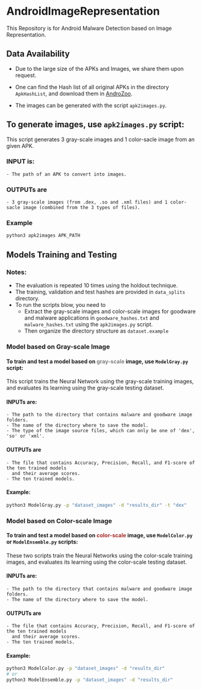 # AndroidImageRepresentation

This Repository is for Android Malware Detection based on Image Representation.

## Data Availability

- Due to the large size of the APKs and Images, we share them upon request.

- One can find the Hash list of all original APKs in the directory ```ApkHashList```, and download them in [AndroZoo](https://androzoo.uni.lu/).
- The images can be generated with the script ```apk2images.py```.

## To generate images, use ```apk2images.py``` script:

This script generates 3 gray-scale images and 1 color-sacle image from an given APK.

### INPUT is:

```
- The path of an APK to convert into images.
```

### OUTPUTs are

```
- 3 gray-scale images (from .dex, .so and .xml files) and 1 color-sacle image (combined from the 3 types of files).
```

### Example

```bash
python3 apk2images APK_PATH
```

## Models Training and Testing

### Notes:

-  The evaluation is repeated 10 times using the holdout technique.
-  The training, validation and test hashes are provided in `data_splits` directory.
-  To run the scripts blow, you need to 
   -  Extract the gray-scale images and color-scale images for goodware and malware applications in `goodware_hashes.txt` and `malware_hashes.txt` using the `apk2images.py` script.
   -  Then organize the directory structure as ``dataset.example``

### Model based on Gray-scale Image

#### To train and test a model based on <Font color = gray>**gray-scale** </font> image, use ```ModelGray.py``` script:

This script trains the Neural Network using the gray-scale training images, and evaluates its learning using the gray-scale testing dataset. 

#### INPUTs are:

```
- The path to the directory that contains malware and goodware image folders.
- The name of the directory where to save the model.
- The type of the image source files, which can only be one of 'dex', 'so' or 'xml'.
```

#### OUTPUTs are

```
- The file that contains Accuracy, Precision, Recall, and F1-score of the ten trained models
  and their average scores.
- The ten trained models.
```

#### Example:

```bash
python3 ModelGray.py -p "dataset_images" -d "results_dir" -t "dex"
```

### Model based on Color-scale Image

#### To train and test a model based on <Font color = brown>**color-scale** </font> image, use ```ModelColor.py``` or ```ModelEnsemble.py``` scripts:

These two scripts train the Neural Networks using the color-scale training images, and evaluates its learning using the color-scale testing dataset. 

#### INPUTs are:

```
- The path to the directory that contains malware and goodware image folders.
- The name of the directory where to save the model.
```

#### OUTPUTs are

```
- The file that contains Accuracy, Precision, Recall, and F1-score of the ten trained models
  and their average scores.
- The ten trained models.
```

#### Example:

```bash
python3 ModelColor.py -p "dataset_images" -d "results_dir"
# or
python3 ModelEnsemble.py -p "dataset_images" -d "results_dir"
```

